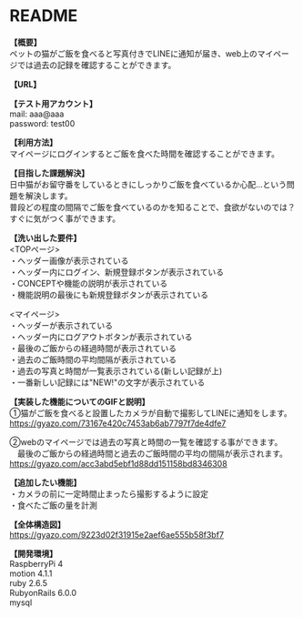 # README

**【概要】**  
ペットの猫がご飯を食べると写真付きでLINEに通知が届き、web上のマイページでは過去の記録を確認することができます。

**【URL】**  

**【テスト用アカウント】**  
mail: aaa@aaa  
password: test00

**【利用方法】**  
マイページにログインするとご飯を食べた時間を確認することができます。

**【目指した課題解決】**  
日中猫がお留守番をしているときにしっかりご飯を食べているか心配…という問題を解決します。  
普段どの程度の間隔でご飯を食べているのかを知ることで、食欲がないのでは？すぐに気がつく事ができます。

**【洗い出した要件】**  
<TOPページ>  
・ヘッダー画像が表示されている  
・ヘッダー内にログイン、新規登録ボタンが表示されている  
・CONCEPTや機能の説明が表示されている  
・機能説明の最後にも新規登録ボタンが表示されている  
  
<マイページ>  
・ヘッダーが表示されている  
・ヘッダー内にログアウトボタンが表示されている  
・最後のご飯からの経過時間が表示されている  
・過去のご飯時間の平均間隔が表示されている  
・過去の写真と時間が一覧表示されている(新しい記録が上)  
・一番新しい記録には"NEW!"の文字が表示されている  
  

**【実装した機能についてのGIFと説明】**   
①猫がご飯を食べると設置したカメラが自動で撮影してLINEに通知をします。    
https://gyazo.com/73167e420c7453ab6ab7797f7de4dfe7  

②webのマイページでは過去の写真と時間の一覧を確認する事ができます。  
　最後のご飯からの経過時間と過去のご飯時間の平均の間隔が表示されます。  
https://gyazo.com/acc3abd5ebf1d88dd151158bd8346308


**【追加したい機能】**  
・カメラの前に一定時間止まったら撮影するように設定  
・食べたご飯の量を計測  

**【全体構造図】**  
https://gyazo.com/9223d02f31915e2aef6ae555b58f3bf7  

**【開発環境】**  
RaspberryPi 4  
motion 4.1.1  
ruby 2.6.5  
RubyonRails 6.0.0  
mysql
